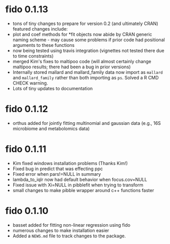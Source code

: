 # fido 0.1.13

* tons of tiny changes to prepare for version 0.2 (and ultimately CRAN) featured changes include:
* plot and coef methods for *fit objects now abide by CRAN generic naming scheme - may cause
  some problems if prior code had positional arguments to these functions
* now being tested using travis integration (vignettes not tested there due to time constraints)
* merged Kim's fixes to maltipoo code (will almost certainly change maltipoo results; there
  had been a bug in prior versions)
* Internally stored mallard and mallard_family data now import as `mallard` and `mallard_family` 
  rather than both importing as `ps`. Solved a R CMD CHECK warning. 
* Lots of tiny updates to documentation 

# fido 0.1.12

* orthus added for jointly fitting multinomial and gaussian data (e.g., 16S microbiome and metabolomics data)

# fido 0.1.11

* Kim fixed windows installation problems (Thanks Kim!)
* Fixed bug in predict that was effecting ppc
* Fixed error when pars!=NULL in summary
* lambda_to_iqlr now had default behavior when focus.cov=NULL
* Fixed issue with Xi=NULL in pibblefit when trying to transform
* small changes to make pibble wrapper around c++ functions faster

# fido 0.1.10

* basset added for fitting non-linear regression using fido
* numerous changes to make installation easier
* Added a `NEWS.md` file to track changes to the package.
